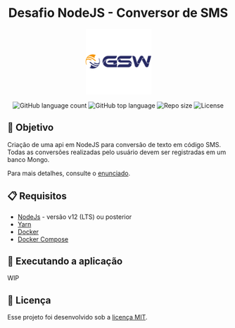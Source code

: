 <div align="center">
    <h1>Desafio NodeJS - Conversor de SMS</h1>
    <img alt="GSW Logo" src=".github/images/gsw-logo.png" />
</div>

<p align="center">
  <img alt="GitHub language count" src="https://img.shields.io/github/languages/count/mrocha98/desafio-node-gsw?style=for-the-badge"/>

  <img alt="GitHub top language" src="https://img.shields.io/github/languages/top/mrocha98/desafio-node-gsw?style=for-the-badge"/>

  <img alt="Repo size" src="https://img.shields.io/github/repo-size/mrocha98/desafio-node-gsw?style=for-the-badge"/>

  <img alt="License" src="https://img.shields.io/github/license/mrocha98/desafio-node-gsw?style=for-the-badge"/>
</p>

## 🎯 Objetivo

Criação de uma api em NodeJS para conversão de texto em código SMS. Todas as conversões realizadas pelo usuário devem ser registradas em um banco Mongo.

Para mais detalhes, consulte o [enunciado](avaliacao_estags.md).

## 📋 Requisitos

- [NodeJs](https://github.com/nvm-sh/nvm) - versão v12 (LTS) ou posterior
- [Yarn](https://yarnpkg.com/)
- [Docker](https://docs.docker.com/get-docker/)
- [Docker Compose](https://docs.docker.com/compose/install/)

## 🚀 Executando a aplicação

WIP

## 📝 Licença

Esse projeto foi desenvolvido sob a [licença MIT](https://github.com/mrocha98/desafio-node-gsw/blob/master/LICENSE).

